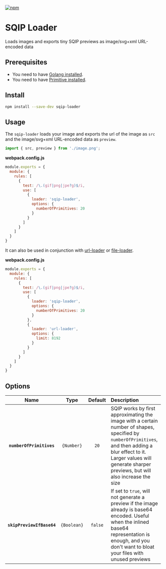 [![npm][npm]][npm-url]
# SQIP Loader
Loads images and exports tiny SQIP previews as image/svg+xml URL-encoded data

## Prerequisites
* You need to have [Golang installed][golang-url].
* You need to have [Primitive installed][primitive-url].

## Install
```bash
npm install --save-dev sqip-loader
```

## Usage
The `sqip-loader` loads your image and exports the url of the image as `src` and the image/svg+xml URL-encoded data as `preview`.

```js
import { src, preview } from './image.png';
```

**webpack.config.js**
```js
module.exports = {
  module: {
    rules: [
      {
        test: /\.(gif|png|jpe?g)$/i,
        use: [
          {
            loader: 'sqip-loader',
            options: {
              numberOfPrimitives: 20
            }
          }
        ]
      }
    ]
  }
}
```
It can also be used in conjunction with [url-loader][url-loader] or [file-loader][file-loader].

**webpack.config.js**
```js
module.exports = {
  module: {
    rules: [
      {
        test: /\.(gif|png|jpe?g)$/i,
        use: [
          {
            loader: 'sqip-loader',
            options: {
              numberOfPrimitives: 20
            }
          },
          {
            loader: 'url-loader',
            options: {
              limit: 8192
            }
          }
        ]
      }
    ]
  }
}
```

## Options
|Name|Type|Default|Description|
|:--:|:--:|:-----:|:----------|
|**`numberOfPrimitives`**|`{Number}`|`20`|SQIP works by first approximating the image with a certain number of shapes, specified by `numberOfPrimitives`, and then adding a blur effect to it. Larger values will generate sharper previews, but will also increase the size|
|**`skipPreviewIfBase64`**|`{Boolean}`|`false`|If set to `true`, will not generate a preview if the image already is base64 encoded. Useful when the inlined base64 representation is enough, and you don't want to bloat your files with unused previews|

[npm]: https://img.shields.io/npm/v/sqip-loader.svg
[npm-url]: https://npmjs.com/package/sqip-loader
[golang-url]: https://golang.org/doc/install
[primitive-url]: https://github.com/fogleman/primitive
[file-loader]: https://github.com/webpack-contrib/file-loader
[url-loader]: https://github.com/webpack-contrib/url-loader
